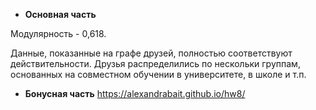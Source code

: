 - **Основная часть**

Модулярность - 0,618. 

Данные, показанные на графе друзей, полностью соответствуют действительности. Друзья распределились по нескольки группам, основанных на совместном обучении в университете, в школе и т.п. 

- **Бонусная часть**
<https://alexandrabait.github.io/hw8/>
